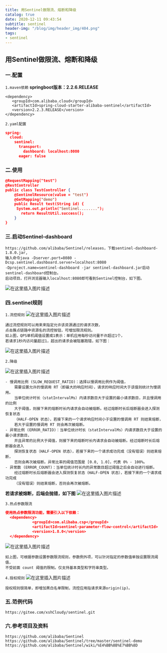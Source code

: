 ```yaml
---
title: 用Sentinel做限流、熔断和降级
catalog: true
date: 2020-12-11 09:43:54
subtitle: sentinel
header-img: "/blog/img/header_img/404.png"
tags:
- sentinel
---
```

## 用Sentinel做限流、熔断和降级
### 一.配置
`1.maven依赖`
**springboot版本：2.2.6.RELEASE**

    <dependency>
       <groupId>com.alibaba.cloud</groupId>
       <artifactId>spring-cloud-starter-alibaba-sentinel</artifactId>
       <version>2.2.3.RELEASE</version>
    </dependency>

`2.yaml配置`
```json
spring:
  cloud:
    sentinel:
      transport:
        dashboard: localhost:8080
      eager: false
```
### 二.使用
```json
@RequestMapping("test")
@RestController
public class TestController {
    @SentinelResource(value = "test")
    @GetMapping("demo")
    public Result test(String id) {
  	 System.out.println("Sentinel........");
       return ResultUtil.success();
    }
}
```
### 三.启动Sentinel-dashboard

    https://github.com/alibaba/Sentinel/releases，下载sentinel-dashboard-1.8.0.jar,
    输入命令java -Dserver.port=8080 -Dcsp.sentinel.dashboard.server=localhost:8080 
	-Dproject.name=sentinel-dashboard -jar sentinel-dashboard.jar启动sentinel-dashboard控制台。
	启动项目，打开浏览器输入localhost:8080即可看到Sentinel控制台，如下图。
    
![在这里插入图片描述](/blog/img/sentinel/sentinel1.png)

### 四.sentinel规则
`1.流控规则`
![在这里插入图片描述](/blog/img/sentinel/sentinel2.png)

    通过流控规则可以用来来指定允许该资源通过的请求次数，
    点击簇点链路中资源名的流控按钮，可增加限流规则。
    如上图，QPS单机阈值设置成1表示：单机应用每秒访问量不许超过1个，
	若请求1秒内访问量超过1，超出的请求会被阻塞跑错，如下图：

![在这里插入图片描述](/blog/img/sentinel/sentinel3.png)

`2.降级`

![在这里插入图片描述](/blog/img/sentinel/sentinel4.png)
```
- 慢调用比例 (SLOW_REQUEST_RATIO)：选择以慢调用比例作为阈值，
	需要设置允许的慢调用 RT（即最大的响应时间），请求的响应时间大于该值则统计为慢调用。
	当单位统计时长（statIntervalMs）内请求数目大于设置的最小请求数目，并且慢调用的比例
	大于阈值，则接下来的熔断时长内请求会自动被熔断。经过熔断时长后熔断器会进入探测恢复状态
	（HALF-OPEN 状态），若接下来的一个请求响应时间小于设置的慢调用 RT 则结束熔断，
	若大于设置的慢调用 RT 则会再次被熔断。
- 异常比例 (ERROR_RATIO)：当单位统计时长（statIntervalMs）内请求数目大于设置的最小请求数目，
	并且异常的比例大于阈值，则接下来的熔断时长内请求会自动被熔断。经过熔断时长后熔断器会进入
	探测恢复状态（HALF-OPEN 状态），若接下来的一个请求成功完成（没有错误）则结束熔断，
	否则会再次被熔断。异常比率的阈值范围是 [0.0, 1.0]，代表 0% - 100%。
- 异常数 (ERROR_COUNT)：当单位统计时长内的异常数目超过阈值之后会自动进行熔断。
	经过熔断时长后熔断器会进入探测恢复状态（HALF-OPEN 状态），若接下来的一个请求成功完成
	（没有错误）则结束熔断，否则会再次被熔断。
```
**若请求被熔断，后端会抛错，如下图**
![在这里插入图片描述](/blog/img/sentinel/sentinel5.png)

`3.热点参数限流`
```json
使用热点参数限流功能，需要引入以下依赖：
  <dependency>
            <groupId>com.alibaba.csp</groupId>
            <artifactId>sentinel-parameter-flow-control</artifactId>
            <version>1.8.0</version>
  </dependency>
```
![在这里插入图片描述](/blog/img/sentinel/sentinel6.png)

    如上图，可根据参数设置参数限流规则，参数例外项，可以针对指定的参数值单独设置限流阈值，
	不受前面 count 阈值的限制。仅支持基本类型和字符串类型。

`4.授权规则`
![在这里插入图片描述](/blog/img/sentinel/sentinel7.png)

    授权规则很简单，即增加黑白名单限制，流控应用指请求来源origin(ip)。

### 五.范例代码
    https://gitee.com/xshCloudy/sentinel.git

### 六.参考项目及资料
    https://github.com/alibaba/Sentinel
	https://github.com/alibaba/Sentinel/tree/master/sentinel-demo 
	https://github.com/alibaba/Sentinel/wiki/%E4%BB%8B%E7%BB%8D






